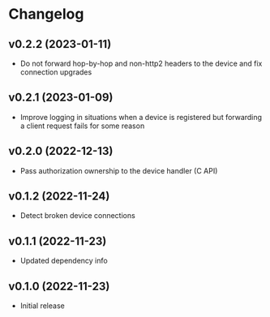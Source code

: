# Changelog

## v0.2.2 (2023-01-11)

* Do not forward hop-by-hop and non-http2 headers to the device and fix
  connection upgrades

## v0.2.1 (2023-01-09)

* Improve logging in situations when a device is registered but forwarding a
  client request fails for some reason

## v0.2.0 (2022-12-13)

* Pass authorization ownership to the device handler (C API)

## v0.1.2 (2022-11-24)

* Detect broken device connections

## v0.1.1 (2022-11-23)

* Updated dependency info

## v0.1.0 (2022-11-23)

* Initial release
